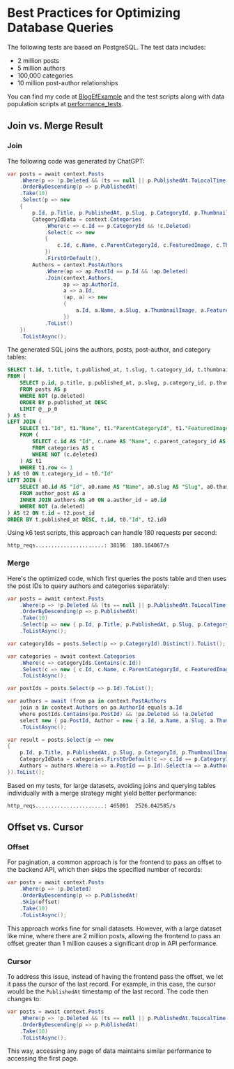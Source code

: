 # Best Practices for Optimizing Database Queries

The following tests are based on PostgreSQL. The test data includes:
- 2 million posts
- 5 million authors
- 100,000 categories
- 10 million post-author relationships

You can find my code at [BlogEfExample](../examples/BlogEfExample) and the test scripts along with data population scripts at [performance_tests](../performance_tests).

## Join vs. Merge Result

### Join

The following code was generated by ChatGPT:

```csharp
var posts = await context.Posts
    .Where(p => !p.Deleted && (ts == null || p.PublishedAt.ToLocalTime() < ts))
    .OrderByDescending(p => p.PublishedAt)
    .Take(10)
    .Select(p => new
    {
        p.Id, p.Title, p.PublishedAt, p.Slug, p.CategoryId, p.ThumbnailImage,
        CategoryIdData = context.Categories
            .Where(c => c.Id == p.CategoryId && !c.Deleted)
            .Select(c => new
            {
                c.Id, c.Name, c.ParentCategoryId, c.FeaturedImage, c.ThumbnailImage, c.CreatedAt, c.UpdatedAt, c.Slug
            })
            .FirstOrDefault(),
        Authors = context.PostAuthors
            .Where(ap => ap.PostId == p.Id && !ap.Deleted)
            .Join(context.Authors,
                  ap => ap.AuthorId,
                  a => a.Id,
                  (ap, a) => new
                  {
                      a.Id, a.Name, a.Slug, a.ThumbnailImage, a.FeaturedImage, a.CreatedAt, a.UpdatedAt
                  })
            .ToList()
    })
    .ToListAsync();
```

The generated SQL joins the authors, posts, post-author, and category tables:

```sql
SELECT t.id, t.title, t.published_at, t.slug, t.category_id, t.thumbnail_image, t0."Id", t2."Id", t2."Name", t2."Slug", t2."ThumbnailImage", t2."FeaturedImage", t2."CreatedAt", t2."UpdatedAt", t2.id0, t0."Name", t0."ParentCategoryId", t0."FeaturedImage", t0."ThumbnailImage", t0."CreatedAt", t0."UpdatedAt", t0."Slug", t0.c
FROM (
    SELECT p.id, p.title, p.published_at, p.slug, p.category_id, p.thumbnail_image
    FROM posts AS p
    WHERE NOT (p.deleted)
    ORDER BY p.published_at DESC
    LIMIT @__p_0
) AS t
LEFT JOIN (
    SELECT t1."Id", t1."Name", t1."ParentCategoryId", t1."FeaturedImage", t1."ThumbnailImage", t1."CreatedAt", t1."UpdatedAt", t1."Slug", t1.c
    FROM (
        SELECT c.id AS "Id", c.name AS "Name", c.parent_category_id AS "ParentCategoryId", c.featured_image AS "FeaturedImage", c.thumbnail_image AS "ThumbnailImage", c.created_at AS "CreatedAt", c.updated_at AS "UpdatedAt", c.slug AS "Slug", 1 AS c, ROW_NUMBER() OVER(PARTITION BY c.id ORDER BY c.id) AS row
        FROM categories AS c
        WHERE NOT (c.deleted)
    ) AS t1
    WHERE t1.row <= 1
) AS t0 ON t.category_id = t0."Id"
LEFT JOIN (
    SELECT a0.id AS "Id", a0.name AS "Name", a0.slug AS "Slug", a0.thumbnail_image AS "ThumbnailImage", a0.featured_image AS "FeaturedImage", a0.created_at AS "CreatedAt", a0.updated_at AS "UpdatedAt", a.id AS id0, a.post_id
    FROM author_post AS a
    INNER JOIN authors AS a0 ON a.author_id = a0.id
    WHERE NOT (a.deleted)
) AS t2 ON t.id = t2.post_id
ORDER BY t.published_at DESC, t.id, t0."Id", t2.id0
```

Using k6 test scripts, this approach can handle 180 requests per second:

```shell
http_reqs......................: 38196  180.164067/s
```

### Merge

Here's the optimized code, which first queries the posts table and then uses the post IDs to query authors and categories separately:

```csharp
var posts = await context.Posts
    .Where(p => !p.Deleted && (ts == null || p.PublishedAt.ToLocalTime() < ts))
    .OrderByDescending(p => p.PublishedAt)
    .Take(10)
    .Select(p => new { p.Id, p.Title, p.PublishedAt, p.Slug, p.CategoryId, p.ThumbnailImage })
    .ToListAsync();

var categoryIds = posts.Select(p => p.CategoryId).Distinct().ToList();

var categories = await context.Categories
    .Where(c => categoryIds.Contains(c.Id))
    .Select(c => new { c.Id, c.Name, c.ParentCategoryId, c.FeaturedImage, c.ThumbnailImage, c.CreatedAt, c.UpdatedAt, c.Slug })
    .ToListAsync();

var postIds = posts.Select(p => p.Id).ToList();

var authors = await (from pa in context.PostAuthors
    join a in context.Authors on pa.AuthorId equals a.Id
    where postIds.Contains(pa.PostId) && !pa.Deleted && !a.Deleted
    select new { pa.PostId, Author = new { a.Id, a.Name, a.Slug, a.ThumbnailImage, a.FeaturedImage, a.CreatedAt, a.UpdatedAt } })
    .ToListAsync();

var result = posts.Select(p => new
{
    p.Id, p.Title, p.PublishedAt, p.Slug, p.CategoryId, p.ThumbnailImage,
    CategoryIdData = categories.FirstOrDefault(c => c.Id == p.CategoryId),
    Authors = authors.Where(a => a.PostId == p.Id).Select(a => a.Author).ToList()
}).ToList();
```

Based on my tests, for large datasets, avoiding joins and querying tables individually with a merge strategy might yield better performance:

```shell
http_reqs......................: 465091  2526.042585/s
```

## Offset vs. Cursor

### Offset

For pagination, a common approach is for the frontend to pass an offset to the backend API, which then skips the specified number of records:

```csharp
var posts = await context.Posts
    .Where(p => !p.Deleted)
    .OrderByDescending(p => p.PublishedAt)
    .Skip(offset)
    .Take(10)
    .ToListAsync();
```

This approach works fine for small datasets. However, with a large dataset like mine, where there are 2 million posts, allowing the frontend to pass an offset greater than 1 million causes a significant drop in API performance.

### Cursor

To address this issue, instead of having the frontend pass the offset, we let it pass the cursor of the last record. For example, in this case, the cursor would be the `PublishedAt` timestamp of the last record. The code then changes to:

```csharp
var posts = await context.Posts
    .Where(p => !p.Deleted && (ts == null || p.PublishedAt.ToLocalTime() < ts))
    .OrderByDescending(p => p.PublishedAt)
    .Take(10)
    .ToListAsync();
```

This way, accessing any page of data maintains similar performance to accessing the first page.